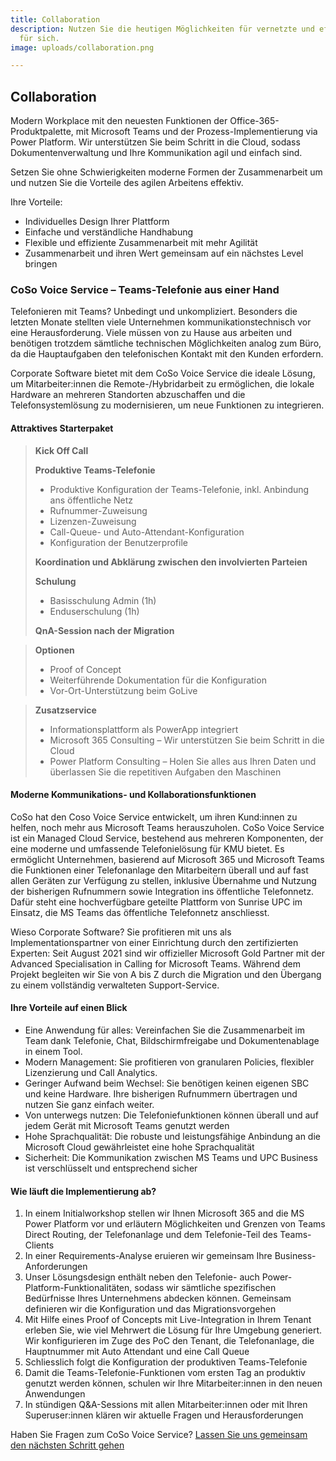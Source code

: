 ```yaml
---
title: Collaboration
description: Nutzen Sie die heutigen Möglichkeiten für vernetzte und effiziente Zusammenarbeit
  für sich.
image: uploads/collaboration.png

---
```

## Collaboration

Modern Workplace mit den neuesten Funktionen der Office-365-Produktpalette, mit Microsoft Teams und der Prozess-Implementierung via Power Platform. Wir unterstützen Sie beim Schritt in die Cloud, sodass Dokumentenverwaltung und Ihre Kommunikation agil und einfach sind.

Setzen Sie ohne Schwierigkeiten moderne Formen der Zusammenarbeit um und nutzen Sie die Vorteile des agilen Arbeitens effektiv.

Ihre Vorteile:

* Individuelles Design Ihrer Plattform
* Einfache und verständliche Handhabung
* Flexible und effiziente Zusammenarbeit mit mehr Agilität
* Zusammenarbeit und ihren Wert gemeinsam auf ein nächstes Level bringen

### CoSo Voice Service – Teams-Telefonie aus einer Hand

Telefonieren mit Teams? Unbedingt und unkompliziert. Besonders die letzten Monate stellten viele Unternehmen kommunikationstechnisch vor eine Herausforderung. Viele müssen von zu Hause aus arbeiten und benötigen trotzdem sämtliche technischen Möglichkeiten analog zum Büro, da die Hauptaufgaben den telefonischen Kontakt mit den Kunden erfordern.

Corporate Software bietet mit dem CoSo Voice Service die ideale Lösung, um Mitarbeiter:innen die Remote-/Hybridarbeit zu ermöglichen, die lokale Hardware an mehreren Standorten abzuschaffen und die Telefonsystemlösung zu modernisieren, um neue Funktionen zu integrieren.

#### Attraktives Starterpaket

> **Kick Off Call**
>
> **Produktive Teams-Telefonie**
>
> * Produktive Konfiguration der Teams-Telefonie, inkl. Anbindung ans öffentliche Netz
> * Rufnummer-Zuweisung
> * Lizenzen-Zuweisung
> * Call-Queue- und Auto-Attendant-Konfiguration
> * Konfiguration der Benutzerprofile
>
> **Koordination und Abklärung zwischen den involvierten Parteien**
>
> **Schulung**
>
> * Basisschulung Admin (1h)
> * Enduserschulung (1h)
>
> **QnA-Session nach der Migration**

> **Optionen**
>
> * Proof of Concept
> * Weiterführende Dokumentation für die Konfiguration
> * Vor-Ort-Unterstützung beim GoLive

> **Zusatzservice**
>
> * Informationsplattform als PowerApp integriert
> * Microsoft 365 Consulting – Wir unterstützen Sie beim Schritt in die Cloud
> * Power Platform Consulting – Holen Sie alles aus Ihren Daten und überlassen Sie die repetitiven Aufgaben den Maschinen

#### Moderne Kommunikations- und Kollaborationsfunktionen

CoSo hat den Coso Voice Service entwickelt, um ihren Kund:innen zu helfen, noch mehr aus Microsoft Teams herauszuholen. CoSo Voice Service ist ein Managed Cloud Service, bestehend aus mehreren Komponenten, der eine moderne und umfassende Telefonielösung für KMU bietet. Es ermöglicht Unternehmen, basierend auf Microsoft 365 und Microsoft Teams die Funktionen einer Telefonanlage den Mitarbeitern überall und auf fast allen Geräten zur Verfügung zu stellen, inklusive Übernahme und Nutzung der bisherigen Rufnummern sowie Integration ins öffentliche Telefonnetz. Dafür steht eine hochverfügbare geteilte Plattform von Sunrise UPC im Einsatz, die MS Teams das öffentliche Telefonnetz anschliesst.

Wieso Corporate Software? Sie profitieren mit uns als Implementationspartner von einer Einrichtung durch den zertifizierten Experten: Seit August 2021 sind wir offizieller Microsoft Gold Partner mit der Advanced Specialisation in Calling for Microsoft Teams. Während dem Projekt begleiten wir Sie von A bis Z durch die Migration und den Übergang zu einem vollständig verwalteten Support-Service.

#### Ihre Vorteile auf einen Blick

* Eine Anwendung für alles: Vereinfachen Sie die Zusammenarbeit im Team dank Telefonie, Chat, Bildschirmfreigabe und Dokumentenablage in einem Tool.
* Modern Management: Sie profitieren von granularen Policies, flexibler Lizenzierung und Call Analytics.
* Geringer Aufwand beim Wechsel: Sie benötigen keinen eigenen SBC und keine Hardware. Ihre bisherigen Rufnummern übertragen und nutzen Sie ganz einfach weiter.
* Von unterwegs nutzen: Die Telefoniefunktionen können überall und auf jedem Gerät mit Microsoft Teams genutzt werden
* Hohe Sprachqualität: Die robuste und leistungsfähige Anbindung an die Microsoft Cloud gewährleistet eine hohe Sprachqualität
* Sicherheit: Die Kommunikation zwischen MS Teams und UPC Business ist verschlüsselt und entsprechend sicher

#### Wie läuft die Implementierung ab?

1. In einem Initialworkshop stellen wir Ihnen Microsoft 365 and die MS Power Platform vor und erläutern Möglichkeiten und Grenzen von Teams Direct Routing, der Telefonanlage und dem Telefonie-Teil des Teams-Clients
2. In einer Requirements-Analyse eruieren wir gemeinsam Ihre Business-Anforderungen
3. Unser Lösungsdesign enthält neben den Telefonie- auch Power-Platform-Funktionalitäten, sodass wir sämtliche spezifischen Bedürfnisse Ihres Unternehmens abdecken können. Gemeinsam definieren wir die Konfiguration und das Migrationsvorgehen
4. Mit Hilfe eines Proof of Concepts mit Live-Integration in Ihrem Tenant erleben Sie, wie viel Mehrwert die Lösung für Ihre Umgebung generiert. Wir konfigurieren im Zuge des PoC den Tenant, die Telefonanlage, die Hauptnummer mit Auto Attendant und eine Call Queue
5. Schliesslich folgt die Konfiguration der produktiven Teams-Telefonie
6. Damit die Teams-Telefonie-Funktionen vom ersten Tag an produktiv genutzt werden können, schulen wir Ihre Mitarbeiter:innen in den neuen Anwendungen
7. In stündigen Q&A-Sessions mit allen Mitarbeiter:innen oder mit Ihren Superuser:innen klären wir aktuelle Fragen und Herausforderungen

Haben Sie Fragen zum CoSo Voice Service? [Lassen Sie uns gemeinsam den nächsten Schritt gehen](mailto:info@corporatesoftware.ch)